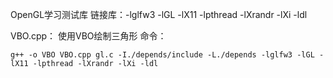 OpenGL学习测试库
链接库：-lglfw3 -lGL -lX11 -lpthread -lXrandr -lXi -ldl

VBO.cpp：
使用VBO绘制三角形
命令：
```
g++ -o VBO VBO.cpp gl.c -I./depends/include -L./depends -lglfw3 -lGL -lX11 -lpthread -lXrandr -lXi -ldl
```